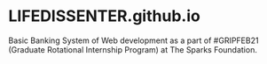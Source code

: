 # LIFEDISSENTER.github.io
Basic Banking System of Web development as a part of #GRIPFEB21 (Graduate Rotational Internship Program) at The Sparks Foundation.
